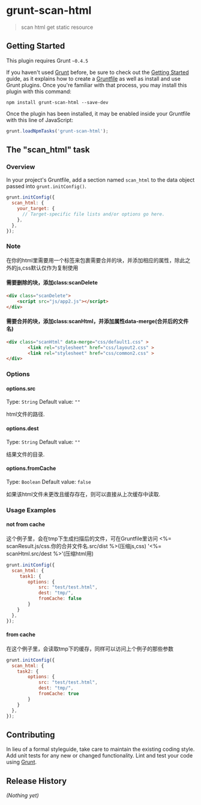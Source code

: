 # grunt-scan-html

> scan html get static resource

## Getting Started
This plugin requires Grunt `~0.4.5`

If you haven't used [Grunt](http://gruntjs.com/) before, be sure to check out the [Getting Started](http://gruntjs.com/getting-started) guide, as it explains how to create a [Gruntfile](http://gruntjs.com/sample-gruntfile) as well as install and use Grunt plugins. Once you're familiar with that process, you may install this plugin with this command:

```shell
npm install grunt-scan-html --save-dev
```

Once the plugin has been installed, it may be enabled inside your Gruntfile with this line of JavaScript:

```js
grunt.loadNpmTasks('grunt-scan-html');
```

## The "scan_html" task

### Overview
In your project's Gruntfile, add a section named `scan_html` to the data object passed into `grunt.initConfig()`.

```js
grunt.initConfig({
  scan_html: {
    your_target: {
      // Target-specific file lists and/or options go here.
    },
  },
});
```
### Note
在你的html里需要用一个标签来包裹需要合并的块，并添加相应的属性，除此之外的js,css默认仅作为复制使用

#### 需要删除的块，添加class:scanDelete

```html
<div class="scanDelete">
    <script src="js/app2.js"></script>
</div>
```
#### 需要合并的块，添加class:scanHtml，并添加属性data-merge(合并后的文件名)

```html
<div class="scanHtml" data-merge="css/default1.css" >
        <link rel="stylesheet" href="css/layout2.css" >
        <link rel="stylesheet" href="css/common2.css" >
</div>
```

### Options

#### options.src
Type: `String`
Default value: `""`

html文件的路径.

#### options.dest
Type: `String`
Default value: `""`

结果文件的目录.

#### options.fromCache
Type: `Boolean`
Default value: `false`

如果该html文件未更改且缓存存在，则可以直接从上次缓存中读取.

### Usage Examples

#### not from cache
这个例子里，会在tmp下生成扫描后的文件，可在Gruntfile里访问 <%= scanResult.js/css.你的合并文件名.src/dist %>(压缩js,css) '<%= scanHtml.src/dest %>'(压缩html用)

```js
grunt.initConfig({
  scan_html: {
     task1: {
        options: {
            src: "test/test.html",
            dest: "tmp/",
            fromCache: false
        }
    }
  },
});
```

#### from cache
在这个例子里，会读取tmp下的缓存，同样可以访问上个例子的那些参数

```js
grunt.initConfig({
  scan_html: {
    task2: {
        options: {
            src: "test/test.html",
            dest: "tmp/",
            fromCache: true
        }
    }
  },
});
```

## Contributing
In lieu of a formal styleguide, take care to maintain the existing coding style. Add unit tests for any new or changed functionality. Lint and test your code using [Grunt](http://gruntjs.com/).

## Release History
_(Nothing yet)_
